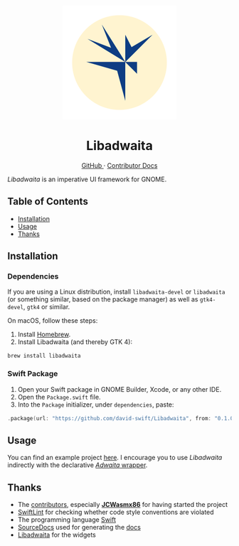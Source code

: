 <p align="center">
  <img width="256" alt="Libadwaita Icon" src="Icons/LibadwaitaIcon.png">
  <h1 align="center">Libadwaita</h1>
</p>

<p align="center">
  <a href="https://github.com/david-swift/Libadwaita">
  GitHub
  </a>
  ·
  <a href="Documentation/Reference/README.md">
  Contributor Docs
  </a>
</p>

_Libadwaita_ is an imperative UI framework for GNOME.

## Table of Contents

- [Installation](#Installation)
- [Usage](#Usage)
- [Thanks](#Thanks)

## Installation

### Dependencies
If you are using a Linux distribution, install `libadwaita-devel` or `libadwaita` (or something similar, based on the package manager) as well as `gtk4-devel`, `gtk4` or similar.

On macOS, follow these steps:
1. Install [Homebrew](https://brew.sh).
2. Install Libadwaita (and thereby GTK 4):
```
brew install libadwaita
```

### Swift Package
1. Open your Swift package in GNOME Builder, Xcode, or any other IDE.
2. Open the `Package.swift` file.
3. Into the `Package` initializer, under `dependencies`, paste:
```swift
.package(url: "https://github.com/david-swift/Libadwaita", from: "0.1.0")   
```

## Usage

You can find an example project [here](Tests/main.swift).
I encourage you to use _Libadwaita_ indirectly with the declarative [_Adwaita_ wrapper](https://github.com/david-swift/Adwaita).

## Thanks

- The [contributors](Contributors.md), especially [**JCWasmx86**](https://github.com/JCWasmx86) for having started the project
- [SwiftLint](https://github.com/realm/SwiftLint) for checking whether code style conventions are violated
- The programming language [Swift](https://github.com/apple/swift)
- [SourceDocs](https://github.com/SourceDocs/SourceDocs) used for generating the [docs](Documentation/Reference/README.md)
- [Libadwaita](https://gitlab.gnome.org/GNOME/libadwaita) for the widgets
